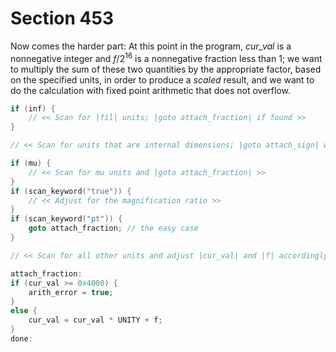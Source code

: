 # Section 453

Now comes the harder part:
At this point in the program, *cur_val* is a nonnegative integer and $f/2^{16}$ is a nonnegative fraction less than 1;
we want to multiply the sum of these two quantities by the appropriate factor, based on the specified units, in order to produce a *scaled* result, and we want to do the calculation with fixed point arithmetic that does not overflow.

```c << Scan units and set |cur_val| to x * (|cur_val| + f/2^{16}), where there are |x| sp per unit; |goto attach_sign| if the units are internal >>=
if (inf) {
    // << Scan for |fil| units; |goto attach_fraction| if found >>
}

// << Scan for units that are internal dimensions; |goto attach_sign| with |cur_val| set if found >>

if (mu) {
    // << Scan for mu units and |goto attach_fraction| >>
}
if (scan_keyword("true")) {
    // << Adjust for the magnification ratio >>
}
if (scan_keyword("pt")) {
    goto attach_fraction; // the easy case
}

// << Scan for all other units and adjust |cur_val| and |f| accordingly; |goto done| in the case of scaled points >>

attach_fraction:
if (cur_val >= 0x4000) {
    arith_error = true;
}
else {
    cur_val = cur_val * UNITY + f;
}
done:
```
